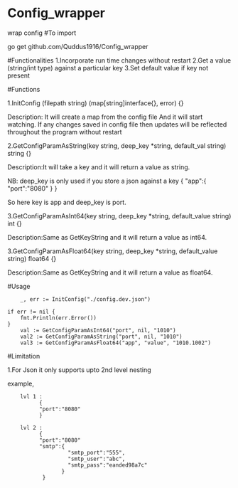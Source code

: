 # Config_wrapper
wrap config
#To import

go get github.com/Quddus1916/Config_wrapper

#Functionalities 
1.Incorporate run time changes without restart
2.Get a value (string/int type) against a particular key
3.Set default value if key not present

#Functions

1.InitConfig (filepath string) (map[string]interface{}, error) {}



Description: It will create a map from the config file And it will start watching. 
If any changes saved in config file then updates will be
reflected throughout the program without restart

2.GetConfigParamAsString(key string, deep_key *string, default_val string) string {}



Description:It will take a key and it will return a value as string. 



NB: deep_key is only used if you store a json against a key
 {
  "app":{
       "port":"8080"
      }
  }
  
  So here key is app and deep_key is port.
  
  

3.GetConfigParamAsInt64(key string, deep_key *string, default_value string) int {}



Description:Same as GetKeyString and it will return a value as int64.



3.GetConfigParamAsFloat64(key string, deep_key *string, default_value string) float64 {}



Description:Same as GetKeyString and it will return a value as float64.



#Usage



        _, err := InitConfig("./config.dev.json")

	if err != nil {
		fmt.Println(err.Error())
	}
        val := GetConfigParamAsInt64("port", nil, "1010")
        val2 := GetConfigParamAsString("port", nil, "1010")
        val3 := GetConfigParamAsFloat64("app", "value", "1010.1002")
  
  
  
  #Limitation
  
  
  
 1.For Json it only supports upto 2nd level nesting
  
  
  
  
  example,
  
        lvl 1 :
              {
              "port":"8080"
              }
  
        lvl 2 :
              {
              "port":"8080"
              "smtp":{
                       "smtp_port":"555",
                       "smtp_user":"abc",
                       "smtp_pass":"eanded98a7c"
                     }
               }
